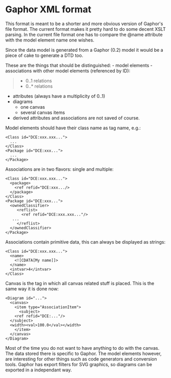 # Gaphor XML format

This format is meant to be a shorter and more obvious version of
Gaphor\'s file format. The current format makes it pretty hard to do
some decent XSLT parsing. In the current file format one has to compare
the \@name attribute with the model element name one wishes.

Since the data model is generated from a Gaphor (0.2) model it would be
a piece of cake to generate a DTD too.

These are the things that should be distinguished: - model elements -
associations with other model elements (referenced by ID):

> -   0..1 relations
> -   0..\* relations

-   attributes (always have a multiplicity of 0..1)
-   diagrams
    -   one canvas
    -   several canvas items
-   derived attributes and associations are not saved of course.

Model elements should have their class name as tag name, e.g.:

    <Class id="DCE:xxx.xxx...">
      ...
    </Class>
    <Package id="DCE:xxx...">
      ...
    </Package>

Associations are in two flavors: single and multiple:

    <Class id="DCE:xxx.xxx...">
      <package>
        <ref refid="DCE:xxx.../>
      </package>
    </Class>
    <Package id="DCE:xxx...">
      <ownedClassifier>
         <reflist>
           <ref refid="DCE:xxx.xxx..."/>
       ...
         </reflist>
      </ownedClassifier>
    </Package>

Associations contain primitive data, this can always be displayed as
strings:

    <Class id="DCE:xxx.xxx...">
      <name>
        <![CDATA[My name]]>
      </name>
      <intvar>4</intvar>
    </Class>

Canvas is the tag in which all canvas related stuff is placed. This is
the same way it is done now:

    <Diagram id="...">
      <canvas>
        <item type="AssociationItem">
          <subject>
        <ref refid="DCE:..."/>
      </subject>
      <width><val>100.0</val></width>
        </item>
      </canvas>
    </Diagram>

Most of the time you do not want to have anything to do with the canvas.
The data stored there is specific to Gaphor. The model elements however,
are interesting for other things such as code generators and conversion
tools. Gaphor has export filters for SVG graphics, so diagrams can be
exported in a independant way.
